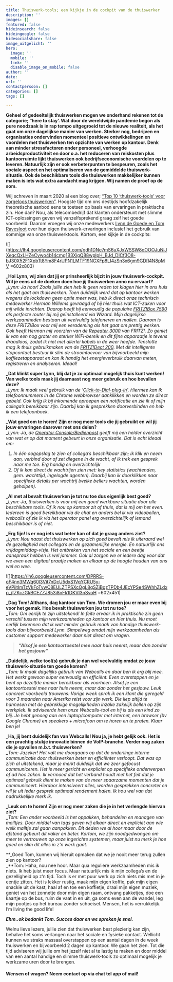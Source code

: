 ```yaml
---
title: Thuiswerk-tools; een kijkje in de cockpit van de thuiswerker
description: ''
images: []
featured: false
hideinsearch: false
hideingoogle: false
hidesocialshare: false
image_uitgelicht: ''
hero:
  image: ''
  mobile: ''
  link: ''
  disable_image_on_mobile: false
author: ''
date: 
url: ''
contactpersoon: []
categories: []
tags: []

---
```

**Geheel of gedeeltelijk thuiswerken mogen we onderhand rekenen tot de categorie; “here to stay’. Wat door de wereldwijde pandemie begon als pure noodzaak is in rap tempo uitgegroeid tot de nieuwe realiteit, als het gaat om onze dagelijkse manier van werken. Sterker nog, bedrijven en organisaties ondervinden momenteel positieve ontwikkelingen en voordelen met thuiswerken ten opzichte van werken op kantoor. Denk aan minder stressfactoren onder personeel, verhoogde arbeidsproductiviteit en door o.a. het reduceren van reiskosten plus kantoorruimte lijkt thuiswerken ook bedrijfseconomische voordelen op te leveren. Natuurlijk zijn er ook verbeterpunten te bespeuren, zoals het sociale aspect en het optimaliseren van de gemiddelde thuiswerk-situatie. Ook de beschikbare tools die thuiswerken makkelijker kunnen maken is iets wat extra aandacht mag krijgen. Wij namen de proef op de som.**

Wij schreven in maart 2020 al een blog over; [“Top 10 ‘thuiswerk-tools’ voor zorgeloos thuiswerken”](https://www.callvoip.nl/nieuws/top-10-thuiswerk-tools-voor-zorgeloos-thuiswerken/). Hoogste tijd om ons destijds hoofdzakelijk theoretische aanbod eens te toetsen op basis van ervaringen in praktische zin. Hoe dan? Nou, als telecombedrijf dat klanten ondersteunt met slimme ICT-oplossingen geven wij vanzelfsprekend graag zelf het goede voorbeeld. Daarom vroegen wij onze medewerkers [Lynn de Goede en Tom Ravesloot](https://www.callvoip.nl/overons/team/) over hun eigen thuiswerk-ervaringen inclusief het gebruik van sommige van onze thuiswerktools. Kortom, een kijkje in de cockpits:

![](https://lh4.googleusercontent.com/gdh1DNe7mS6uXJxWSSW8oOOOJuNlJXeqcQxLHZeCvwo4b14cmg1B3XigQ88wplpH_BJd_DICf3O8-bJ30X52F1XpbTt8Ym8F4rUPN1LMTF19NGXFp8LI4zSn3x6gm9GDfI4N8pMV =602x803)

**_Hoi Lynn, wij zien dat jij er prinsheerlijk bijzit in jouw thuiswerk-cockpit. Wil je eens uit de doeken doen hoe jij thuiswerken anno nu ervaart?   
_**_Lynn: Ja hoor! Zoals jullie zien heb ik geen reden tot klagen hier in ons huis als het gaat om thuiswerken. Toen duidelijk werd dat op kantoor werken wegens de lockdown geen optie meer was, heb ik direct onze technisch medewerker Herman Willems gevraagd of hij hier thuis wat ICT-zaken voor mij wilde inrichten. Daarop heeft hij eenvoudig de populaire_ [_FRITZ!Box 7590_](https://fritzshop.nl/fritzbox/592-fritzbox-7590.html) _als perfecte router bij mij geïnstalleerd via Wizard. Mijn dagelijkse werkzaamheden bestaan uit veelvuldig telefoneren en mailen. Daarom is deze FRITZ!Box voor mij een verademing als het gaat om prettig werken. Ook heeft Herman mij voorzien van de_ [_Repeater 3000_](https://fritzshop.nl/repeater/853-fritzrepeater-3000.html) _van FRITZ!. Zo geniet ik van een nog groter en sterker WiFi-bereik en dit fijne apparaatje is tevens draadloos, zodat ik niet met allerlei kabels in de weer hoefde. Tenslotte mag ik thuis gebruikmaken van de_ [_FRITZ!Dect 200_](https://fritzshop.nl/smart-home/15-fritzdect-200-intelligent-stopcontact.html?)_. Met dit intelligente stopcontact bestuur ik slim de stroomtoevoer van bijvoorbeeld mijn koffiezetapparaat en kan ik handig het energieverbruik daarvan meten, registreren en analyseren. Ideaal!_

**_Dat klinkt super Lynn, blij dat je zo optimaal mogelijk thuis kunt werken! Van welke tools maak jij daarnaast nog meer gebruik en hoe bevallen deze?  
_**_Lynn: Ik maak veel gebruik van de ‘_[_Click-to-Dial-plug-in’_](https://www.callvoip.nl/telefonie/clicktodial/)_. Hiermee kan ik telefoonnummers in de Chrome webbrowser aanklikken en worden ze direct gebeld. Ook krijg ik bij inkomende oproepen een notificatie en zie ik of mijn collega’s bereikbaar zijn. Daarbij kan ik gesprekken doorverbinden en heb ik een telefoonboek._

**_Wat goed om te horen! Zijn er nog meer tools die jij gebruikt en wil jij jouw ervaringen daarover met ons delen?  
_**_Lynn: Ja, de_ [_Operator Console/Bedienpost_](https://www.callvoip.nl/telefonie/operator-console/) _geeft mij een helder overzicht van wat er op dat moment gebeurt in onze organisatie. Dat is echt ideaal om:_

1. _In één oogopslag te zien of collega’s beschikbaar zijn; Ik klik en neem aan, verbind door of zet diegene in de wacht, of ik trek een gesprek naar me toe. Erg handig en overzichtelijk_
2. _Of ik kan direct de wachtrijen zien met: key statistics (wachtenden, gem. wachttijd, ingelogde agenten). Daarbij kan ik doorklikken naar specifieke details per wachtrij (welke bellers wachten, worden geholpen)._

**_Al met al bevalt thuiswerken je tot nu toe dus eigenlijk best goed?   
_**_Lynn: Ja, thuiswerken is voor mij een goed werkbare situatie door alle beschikbare tools. Of ik nou op kantoor zit of thuis, dat is mij om het even. Iedereen is goed bereikbaar via de chat en anders bel ik via videobellen, webcalls of zie ik via het operator panel erg overzichtelijk of iemand beschikbaar is of niet._

**_Erg fijn! Is er nog iets wat beter kan of dat je graag anders ziet?  
_**_Lynn: Nou naast dat thuiswerken op zich goed bevalt mis ik uiteraard wel de gezelligheid met collega’s en de gezamenlijke energie. En natuurlijk ons vrijdagmiddag-visje. Het ontbreken van het sociale en een beetje aanspraak hebben is wel jammer. Ook al zorgen we er iedere dag voor dat we even een digitaal praatje maken en elkaar op de hoogte houden van ons wel en wee._

![](https://lh6.googleusercontent.com/DPRRS-oF4nn3MWq60l3Vit7nDcU5dxS1VqYCRU5y-eVPiitImTzVkFoTvwC8EULZTPSXcQgL8gSZiBgzTPDb4JEcYPSe4SWhhZLdxp_jfZKczGkBCEZZJ853i8nFk1DKVI3nSvoH =602x451)

**_Dag Tom! Althans, dag kantoor van Tom. We dromen jou er maar even bij voor het gemak. Hoe bevalt thuiswerken jou tot nu toe?  
_**_Tom: Om eerlijk te zijn uitstekend! In feite ervaar ik in praktische zin geen verschil tussen mijn werkzaamheden op kantoor en hier thuis. Nu moet eerlijk bekennen dat ik wat minder gebruik maak van handige thuiswerk-tools dan bijvoorbeeld Lynn. Simpelweg omdat mijn werkzaamheden als customer support medewerker daar niet direct om vragen._

> **_“Alsof je een kantoortoestel mee naar huis neemt, maar dan zonder het gesjouw”_**

**_Duidelijk, welke tool(s) gebruik je dan wel veelvuldig omdat ze jouw thuiswerk-situatie ten goede komen?  
_**_Tom: Ik maak dagelijks gebruik van Webcalls en daar ben ik erg blij mee. Het werkt gewoon super eenvoudig en efficiënt. Even overstappen en je bent op dezelfde manier bereikbaar als voorheen. Alsof je een kantoortoestel mee naar huis neemt, maar dan zonder het gesjouw. Leuk concreet voorbeeld trouwens: Vorige week sprak ik een klant die geregeld voor 3 maanden naar Amerika reist voor zijn werk. Die liep altijd te hannesen met de gebrekkige mogelijkheden inzake zakelijk bellen op zijn werkplek. Ik adviseerde hem onze Webcalls-tool en hij is als een kind zo blij. Je hebt genoeg aan een laptop/computer met internet, een browser (bv Google Chrome) en speakers + microfoon om te horen en te praten. Klaar ben je!_

**_Ha, jij bent duidelijk fan van Webcalls! Nou ja, je hebt gelijk ook. Het is een prachtig stukje innovatie binnen de VoIP-branche. Verder nog zaken die je opvallen m.b.t. thuiswerken?  
_**_Tom: Jazeker! Het valt me doorgaans op dat de onderlinge interne communicatie door thuiswerken beter en efficiënter verloopt. Dat was op zich al uitstekend, maar je merkt duidelijk dat we zeer gefocust communiceren. Het is meer gericht en expliciet op specifieke onderwerpen of ad hoc zaken. Ik vermoed dat het verband houdt met het feit dat je optimaal gebruik dient te maken van de meer spaarzame momenten dat je communiceert. Hierdoor intensiveert alles, worden gesprekken concreter en wil je uit ieder gesprek optimaal rendement halen. Ik hou wel van dat nadrukkelijke merk ik._

**_Leuk om te horen! Zijn er nog meer zaken die je in het verlengde hiervan ziet?  
_**_Tom: Een ander voorbeeld is het oppakken, behandelen en managen van mailtjes. Door middel van tags geven wij elkaar direct en expliciet aan wie welk mailtje zal gaan aanpakken. Dit deden we al hoor maar door de afstand gebeurt dit vaker en beter. Kortom, we zijn noodgedwongen om meer te vertrouwen op onze ingerichte systemen, maar juist nu merk je hoe goed en slim dit alles in z’n werk gaat._

**_Goed Tom, kunnen wij hieruit opmaken dat we je nooit meer terug zullen zien op kantoor?  
_**Tom: Haha, nou nee hoor. Maar qua reguliere werkzaamheden mis ik niets. Ik heb juist meer focus. Maar natuurlijk mis ik mijn collega’s en de gezelligheid op z’n tijd. Toch is er met puur werk op zich niets mis met in je eentje zitten. Het is lekker rustig, maak mijn eigen koffie, pak mijn eigen snackie uit de kast, haal af en toe een koffietje, draai mijn eigen muziek, geniet van het zonnetje door mijn eigen raam, ontvang pakketjes, doe een kaartje op de bus, ruim de vaat in en uit, ga soms even aan de wandel, leg mijn pootjes op het bureau zonder schoeisel. Mensen, het is verrukkelijk. I’m living the good life!

**_Ehm..ok bedankt Tom. Succes daar en we spreken je snel._**

Welnu lieve lezers, jullie zien dat thuiswerken best plezierig kan zijn, behalve het soms verlangen naar het sociale en fysieke contact. Wellicht kunnen we straks massaal overstappen op een aantal dagen in de week thuiswerken en bijvoorbeeld 2 dagen op kantoor. We gaan het zien. Tot die tijd adviseren wij jullie om het jezelf niet al te lastig te maken en door middel van een aantal handige en slimme thuiswerk-tools zo optimaal mogelijk je werkzame uren door te brengen.

#### Wensen of vragen? Neem contact op via chat tel app of mail!